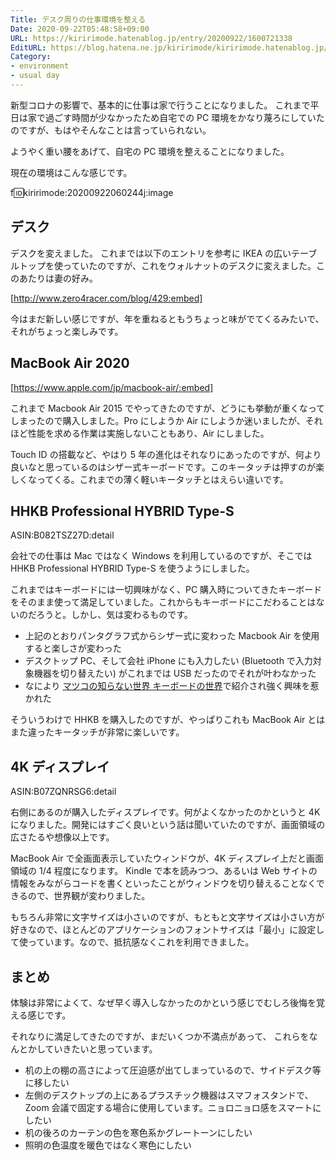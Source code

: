```yaml
---
Title: デスク周りの仕事環境を整える
Date: 2020-09-22T05:48:58+09:00
URL: https://kiririmode.hatenablog.jp/entry/20200922/1600721338
EditURL: https://blog.hatena.ne.jp/kiririmode/kiririmode.hatenablog.jp/atom/entry/26006613630763785
Category:
- environment
- usual day
---
```


新型コロナの影響で、基本的に仕事は家で行うことになりました。
これまで平日は家で過ごす時間が少なかったため自宅での PC 環境をかなり蔑ろにしていたのですが、もはやそんなことは言っていられない。

ようやく重い腰をあげて、自宅の PC 環境を整えることになりました。

現在の環境はこんな感じです。

f:id:kiririmode:20200922060244j:image

## デスク

デスクを変えました。
これまでは以下のエントリを参考に IKEA の広いテーブルトップを使っていたのですが、これをウォルナットのデスクに変えました。このあたりは妻の好み。

[http://www.zero4racer.com/blog/429:embed]

今はまだ新しい感じですが、年を重ねるともうちょっと味がでてくるみたいで、それがちょっと楽しみです。

## MacBook Air 2020

[https://www.apple.com/jp/macbook-air/:embed]

これまで Macbook Air 2015 でやってきたのですが、どうにも挙動が重くなってしまったので購入しました。Pro にしようか Air にしようか迷いましたが、それほど性能を求める作業は実施しないこともあり、Air にしました。

Touch ID の搭載など、やはり 5 年の進化はそれなりにあったのですが、何より良いなと思っているのはシザー式キーボードです。このキータッチは押すのが楽しくなってくる。これまでの薄く軽いキータッチとはえらい違いです。

## HHKB Professional HYBRID Type-S 

ASIN:B082TSZ27D:detail

会社での仕事は Mac ではなく Windows を利用しているのですが、そこでは
HHKB Professional HYBRID Type-S を使うようにしました。


これまではキーボードには一切興味がなく、PC 購入時についてきたキーボードをそのまま使って満足していました。これからもキーボードにこだわることはないのだろうと。しかし、気は変わるものです。

- 上記のとおりパンタグラフ式からシザー式に変わった Macbook Air を使用すると楽しさが変わった
- デスクトップ PC、そして会社 iPhone にも入力したい (Bluetooth で入力対象機器を切り替えたい) がこれまでは USB だったのでそれが叶わなかった
- なにより [マツコの知らない世界 キーボードの世界](https://www.tbs.co.jp/matsuko-sekai/archive/202007212/)で紹介され強く興味を惹かれた


そういうわけで HHKB を購入したのですが、やっぱりこれも MacBook Air とはまた違ったキータッチが非常に楽しいです。

## 4K ディスプレイ

ASIN:B07ZQNRSG6:detail

右側にあるのが購入したディスプレイです。何がよくなかったのかというと 4K になりました。開発にはすごく良いという話は聞いていたのですが、画面領域の広さたるや想像以上です。

MacBook Air で全画面表示していたウィンドウが、4K ディスプレイ上だと画面領域の 1/4 程度になります。
Kindle で本を読みつつ、あるいは Web サイトの情報をみながらコードを書くといったことがウィンドウを切り替えることなくできるので、世界観が変わりました。

もちろん非常に文字サイズは小さいのですが、もともと文字サイズは小さい方が好きなので、ほとんどのアプリケーションのフォントサイズは「最小」に設定して使っています。なので、抵抗感なくこれを利用できました。

## まとめ

体験は非常によくて、なぜ早く導入しなかったのかという感じでむしろ後悔を覚える感じです。

それなりに満足してきたのですが、まだいくつか不満点があって、 これらをなんとかしていきたいと思っています。

- 机の上の棚の高さによって圧迫感が出てしまっているので、サイドデスク等に移したい
- 左側のデスクトップの上にあるプラスチック機器はスマフォスタンドで、Zoom 会議で固定する場合に使用しています。ニョロニョロ感をスマートにしたい
- 机の後ろのカーテンの色を寒色系かグレートーンにしたい
- 照明の色温度を暖色ではなく寒色にしたい
